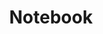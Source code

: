 ---
layout: collection
title: 'Notebook'
category: 'notebook'
order: 1

pagination:
  enabled: true
  category: 'notebook'
  per_page: 1
---
